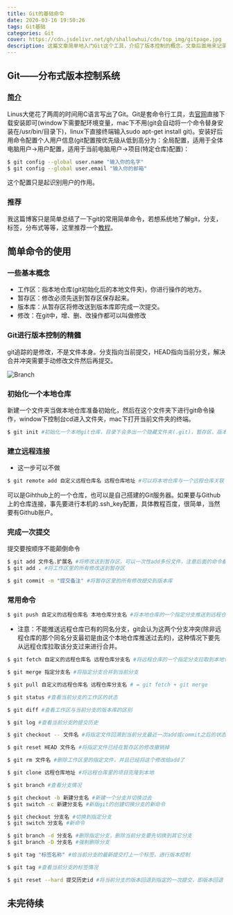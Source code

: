```yaml
---
title: Git的基础命令
date: 2020-03-16 19:50:26
tags: Git基础
categories: Git
cover: https://cdn.jsdelivr.net/gh/shallowhui/cdn/top_img/gitpage.jpg
description: 这篇文章简单地入门Git这个工具，介绍了版本控制的概念。文章后面用来记录Git的常用命令。
---
```

## Git——分布式版本控制系统

### [简介](https://baike.baidu.com/item/GIT/12647237?fr=aladdin)

Linus大佬花了两周的时间用C语言写出了Git。Git是套命令行工具，去[官网](https://git-scm.com/)直接下载安装即可(window下需要配环境变量，mac下不用(git会自动将一个命令替身安装在/usr/bin/目录下)，linux下直接终端输入sudo apt-get install git)。安装好后用命令配置个人用户信息(git配置按优先级从低到高分为：全局配置，适用于全体电脑用户→用户配置，适用于当前电脑用户→项目(特定仓库)配置)：

``` bash
$ git config --global user.name "输入你的名字"
$ git config --global user.email "输入你的邮箱"
```
这个配置只是起识别用户的作用。

### 推荐

 我这篇博客只是简单总结了一下git的常用简单命令，若想系统地了解git，分支，标签，分布式等等，这里推荐一个[教程](https://www.liaoxuefeng.com/wiki/896043488029600)。

## 简单命令的使用

### 一些基本概念

+ 工作区：指本地仓库(git初始化后的本地文件夹)，你进行操作的地方。
+ 暂存区：修改必须先送到暂存区保存起来。
+ 版本库：从暂存区将修改送到版本库即完成一次提交。
+ 修改：在git中，增、删、改操作都可以叫做修改

### Git进行版本控制的精髓

git追踪的是修改，不是文件本身。分支指向当前提交，HEAD指向当前分支，解决合并冲突需要手动修改文件然后再提交。

![Branch](https://cdn.jsdelivr.net/gh/shallowhui/cdn/img/git/git.jpg)

### 初始化一个本地仓库

新建一个文件夹当做本地仓库准备初始化，然后在这个文件夹下进行git命令操作，window下控制台cd进入文件夹，mac下打开当前文件夹的终端。

``` bash
$ git init #初始化一个本地git仓库，目录下会多出一个隐藏文件夹(.git)，暂存区、版本库、项目配置等都在里面
```
### 建立远程连接

+ 这一步可以不做

``` bash
$ git remote add 自定义远程仓库名 远程仓库地址 #可以将本地仓库与一个远程仓库关联
```
可以是Gihthub上的一个仓库，也可以是自己搭建的Git服务器。如果要与Github上的仓库连接，事先要进行本机的.ssh_key配置，具体教程百度，很简单，当然要有Github账户。

### 完成一次提交

提交要按顺序不能颠倒命令

``` bash
$ git add 文件名.扩展名 #将修改送到暂存区，可以一次性add多份文件，注意后面的命令都要加上扩展名
$ git add . #将工作区里的所有修改送到暂存区
```
``` bash
$ git commit -m "提交备注" #将暂存区里的所有修改提交到版本库
```
### 常用命令

``` bash
$ git push 自定义的远程仓库名 本地仓库分支名 #将本地仓库的一个指定分支推送到远程仓库
```
+ 注意：不能推送远程仓库已有的同名分支，git会认为这两个分支冲突(除非远程仓库的那个同名分支最初是由这个本地仓库推送过去的)，这种情况下要先从远程仓库拉取该分支过来进行合并。

``` bash
$ git fetch 自定义的远程仓库名 远程仓库分支名 #将远程仓库的一个指定分支拉取到本地仓库
```
``` bash
$ git merge 指定分支名 #将指定分支合并到当前分支
```
``` bash
$ git pull 自定义的远程仓库名 远程仓库分支名 # = git fetch + git merge
```
``` bash
$ git status #查看当前分支的工作区的状态
```
``` bash
$ git diff #查看工作区与当前分支的版本库的区别
```
``` bash
$ git log #查看当前分支的提交历史
```
``` bash
$ git checkout -- 文件名 #将指定文件回溯到当前分支最近一次add或commit之后的状态，即撤销修改
```
``` bash
$ git reset HEAD 文件名 #将指定文件已经在暂存区的修改撤销掉
```
``` bash
$ git rm 文件名 #删除工作区里的指定文件，并且已经将这个修改给add了
```
``` bash
$ git clone 远程仓库地址 #将远程仓库里的项目克隆到本地
```
``` bash
$ git branch #查看分支情况
```
``` bash
$ git checkout -b 新建分支名 #新建一个分支并切换过去
$ git switch -c 新建分支名 #新版git的创建切换分支的新命令
```
``` bash
$ git checkout 分支名 #切换到指定分支
$ git switch 分支名 #新命令
```
``` bash
$ git branch -d 分支名 #删除指定分支，删除当前分支要先切换到其它分支
$ git branch -D 分支名 #强制删除分支
```
``` bash
$ git tag "标签名称" #给当前分支的最新提交打上一个标签，进行版本控制
```
``` bash
$ git tag #查看当前分支的标签情况
```
``` bash
$ git reset --hard 提交历史id #将当前分支的版本回退到指定的一次提交，即版本回退
```
## 未完待续